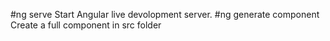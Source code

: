 #ng serve
Start Angular live devolopment server.
#ng generate component <name>
Create a full component in src folder
